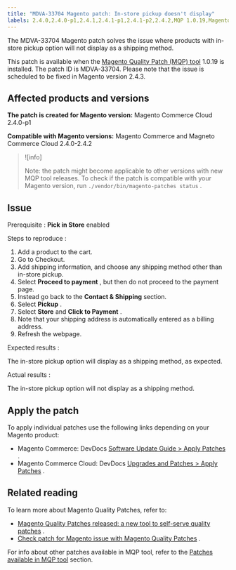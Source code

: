 ```yaml
---
title: "MDVA-33704 Magento patch: In-store pickup doesn't display"
labels: 2.4.0,2.4.0-p1,2.4.1,2.4.1-p1,2.4.1-p2,2.4.2,MQP 1.0.19,Magento Commerce,Magento Commerce Cloud,Magento Quality Patches,cart,checkout,in-store pickup,shipping method
---
```


The MDVA-33704 Magento patch solves the issue where products with in-store pickup option will not display as a shipping method.

This patch is available when the [Magento Quality Patch (MQP) tool](https://support.magento.com/hc/en-us/articles/360047139492) 1.0.19 is installed. The patch ID is MDVA-33704. Please note that the issue is scheduled to be fixed in Magento version 2.4.3.

## Affected products and versions

 **The patch is created for Magento version:** Magento Commerce Cloud 2.4.0-p1

 **Compatible with Magento versions:** Magento Commerce and Magneto Commerce Cloud 2.4.0-2.4.2

>![info]
>
>Note: the patch might become applicable to other versions with new MQP tool releases. To check if the patch is compatible with your Magento version, run `./vendor/bin/magento-patches status` .

## Issue

 <span class="wysiwyg-underline">Prerequisite</span> : **Pick in Store** enabled

 <span class="wysiwyg-underline">Steps to reproduce</span> :

1. Add a product to the cart.
1. Go to Checkout.
1. Add shipping information, and choose any shipping method other than in-store pickup.
1. Select **Proceed to payment** , but then do not proceed to the payment page.
1. Instead go back to the **Contact & Shipping** section.
1. Select **Pickup** .
1. Select **Store** and **Click to Payment** .
1. Note that your shipping address is automatically entered as a billing address.
1. Refresh the webpage.

 <span class="wysiwyg-underline">Expected results</span> :

The in-store pickup option will display as a shipping method, as expected.

 <span class="wysiwyg-underline">Actual results</span> :

The in-store pickup option will not display as a shipping method.

## Apply the patch

To apply individual patches use the following links depending on your Magento product:

* Magento Commerce: DevDocs [Software Update Guide > Apply Patches](https://devdocs.magento.com/guides/v2.4/comp-mgr/patching.html) .
* Magento Commerce Cloud: DevDocs [Upgrades and Patches > Apply Patches](https://devdocs.magento.com/cloud/project/project-patch.html) .

## Related reading

To learn more about Magento Quality Patches, refer to:

* [Magento Quality Patches released: a new tool to self-serve quality patches](https://support.magento.com/hc/en-us/articles/360047139492) .
* [Check patch for Magento issue with Magento Quality Patches](https://support.magento.com/hc/en-us/articles/360047125252) .

For info about other patches available in MQP tool, refer to the [Patches available in MQP tool](https://support.magento.com/hc/en-us/sections/360010506631-Patches-available-in-MQP-tool-) section.
